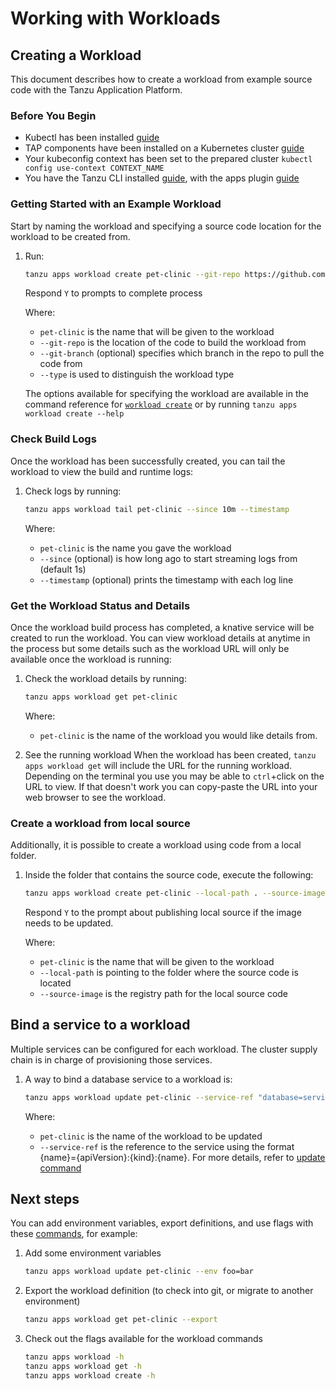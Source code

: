 # Working with Workloads

## <a id='Creating'></a> Creating a Workload 

This document describes how to create a workload from example source code with the Tanzu Application Platform.

### <a id='prereqs'></a>Before You Begin

+ Kubectl has been installed [guide](https://kubernetes.io/docs/tasks/tools/)
+ TAP components have been installed on a Kubernetes cluster [guide](../../install-intro.md)
+ Your kubeconfig context has been set to the prepared cluster `kubectl config use-context CONTEXT_NAME`
+ You have the Tanzu CLI installed [guide](../../install-general.md#cli-and-plugin), with the apps plugin [guide](overview-installation.md#Installation)

### Getting Started with an Example Workload

Start by naming the workload and specifying a source code location for the workload to be created from.

1. Run:

    ```sh
    tanzu apps workload create pet-clinic --git-repo https://github.com/spring-projects/spring-petclinic --git-branch main --type web  
    ```

    Respond `Y` to prompts to complete process

    Where:

     + `pet-clinic` is the name that will be given to the workload
     + `--git-repo` is the location of the code to build the workload from
     + `--git-branch` (optional) specifies which branch in the repo to pull the code from
     + `--type` is used to distinguish the workload type

    The options available for specifying the workload are available in the command reference for [`workload create`](command-reference/tanzu_apps_workload_create.md) or by running `tanzu apps workload create --help`


### <a id='workload-tail'></a> Check Build Logs

Once the workload has been successfully created, you can tail the workload to view the build and runtime logs:

1. Check logs by running:

    ```sh
    tanzu apps workload tail pet-clinic --since 10m --timestamp
    ```

    Where:

     + `pet-clinic` is the name you gave the workload
     + `--since` (optional) is how long ago to start streaming logs from (default 1s)
     + `--timestamp` (optional) prints the timestamp with each log line

### <a id='workload-get'></a> Get the Workload Status and Details

Once the workload build process has completed, a knative service will be created to run the workload.
You can view workload details at anytime in the process but some details such as the workload URL will only be available once the workload is running:

1. Check the workload details by running:

    ```sh
    tanzu apps workload get pet-clinic
    ```

    Where:

     + `pet-clinic` is the name of the workload you would like details from.

2. See the running workload
When the workload has been created, `tanzu apps workload get` will include the URL for the running workload.
Depending on the terminal you use you may be able to `ctrl`+click on the URL to view. If that doesn't work you can copy-paste the URL into your web browser to see the workload.

### <a id='workload-local-source'></a> Create a workload from local source

Additionally, it is possible to create a workload using code from a local folder.

1. Inside the folder that contains the source code, execute the following:

    ```sh
    tanzu apps workload create pet-clinic --local-path . --source-image springio/petclinic
    ```

    Respond `Y` to the prompt about publishing local source if the image needs to be updated.

    Where:

    + `pet-clinic` is the name that will be given to the workload
    + `--local-path` is pointing to the folder where the source code is located
    + `--source-image` is the registry path for the local source code

## <a id='service-binding'></a> Bind a service to a workload

Multiple services can be configured for each workload. The cluster supply chain is in charge of provisioning those services.

1. A way to bind a database service to a workload is:

    ```sh
    tanzu apps workload update pet-clinic --service-ref "database=services.tanzu.vmware.com/v1alpha1:MySQL:my-prod-db"
    ```

    Where:

    + `pet-clinic` is the name of the workload to be updated
    + `--service-ref` is the reference to the service using the format {name}={apiVersion}:{kind}:{name}. For more details, refer to [update command](command-reference/tanzu_apps_workload_update.md#update-options)

## <a id='next-steps'></a> Next steps

You can add environment variables, export definitions, and use flags with these [commands](command-reference.md), for example:

1. Add some environment variables

    ```sh
    tanzu apps workload update pet-clinic --env foo=bar
    ```

2. Export the workload definition (to check into git, or migrate to another environment)

    ```sh
    tanzu apps workload get pet-clinic --export
    ```

3. Check out the flags available for the workload commands

    ```sh
    tanzu apps workload -h
    tanzu apps workload get -h
    tanzu apps workload create -h
    ```